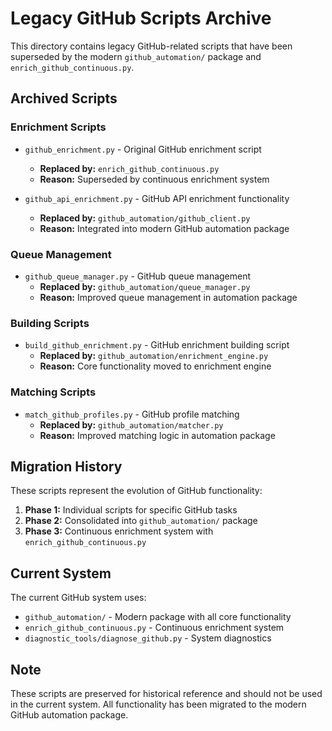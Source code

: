 # Legacy GitHub Scripts Archive

This directory contains legacy GitHub-related scripts that have been superseded by the modern `github_automation/` package and `enrich_github_continuous.py`.

## Archived Scripts

### Enrichment Scripts
- `github_enrichment.py` - Original GitHub enrichment script
  - **Replaced by:** `enrich_github_continuous.py`
  - **Reason:** Superseded by continuous enrichment system

- `github_api_enrichment.py` - GitHub API enrichment functionality
  - **Replaced by:** `github_automation/github_client.py`
  - **Reason:** Integrated into modern GitHub automation package

### Queue Management
- `github_queue_manager.py` - GitHub queue management
  - **Replaced by:** `github_automation/queue_manager.py`
  - **Reason:** Improved queue management in automation package

### Building Scripts
- `build_github_enrichment.py` - GitHub enrichment building script
  - **Replaced by:** `github_automation/enrichment_engine.py`
  - **Reason:** Core functionality moved to enrichment engine

### Matching Scripts
- `match_github_profiles.py` - GitHub profile matching
  - **Replaced by:** `github_automation/matcher.py`
  - **Reason:** Improved matching logic in automation package

## Migration History

These scripts represent the evolution of GitHub functionality:

1. **Phase 1:** Individual scripts for specific GitHub tasks
2. **Phase 2:** Consolidated into `github_automation/` package
3. **Phase 3:** Continuous enrichment system with `enrich_github_continuous.py`

## Current System

The current GitHub system uses:
- `github_automation/` - Modern package with all core functionality
- `enrich_github_continuous.py` - Continuous enrichment system
- `diagnostic_tools/diagnose_github.py` - System diagnostics

## Note

These scripts are preserved for historical reference and should not be used in the current system. All functionality has been migrated to the modern GitHub automation package.
